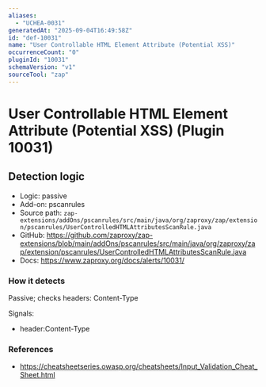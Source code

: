 ```yaml
---
aliases:
  - "UCHEA-0031"
generatedAt: "2025-09-04T16:49:58Z"
id: "def-10031"
name: "User Controllable HTML Element Attribute (Potential XSS)"
occurrenceCount: "0"
pluginId: "10031"
schemaVersion: "v1"
sourceTool: "zap"
---
```


# User Controllable HTML Element Attribute (Potential XSS) (Plugin 10031)

## Detection logic

- Logic: passive
- Add-on: pscanrules
- Source path: `zap-extensions/addOns/pscanrules/src/main/java/org/zaproxy/zap/extension/pscanrules/UserControlledHTMLAttributesScanRule.java`
- GitHub: https://github.com/zaproxy/zap-extensions/blob/main/addOns/pscanrules/src/main/java/org/zaproxy/zap/extension/pscanrules/UserControlledHTMLAttributesScanRule.java
- Docs: https://www.zaproxy.org/docs/alerts/10031/

### How it detects

Passive; checks headers: Content-Type

Signals:
- header:Content-Type

### References
- https://cheatsheetseries.owasp.org/cheatsheets/Input_Validation_Cheat_Sheet.html

